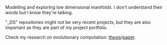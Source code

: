 Modelling and exploring low dimensional manifolds. I don't understand their words but I know they're talking.

"_DS" repositories might not be very recent projects, but they are also important as they are part of my project portfolio.

Check my research on evolutionary computation: [thesis](https://run.unl.pt/bitstream/10362/145483/1/TCDMAA2413.pdf)/[paper](https://link.springer.com/book/10.1007/978-3-031-29573-7).<br />
